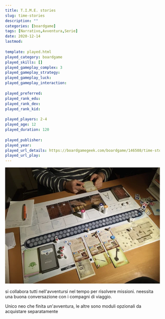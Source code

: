 ```yaml
---
title: T.I.M.E. stories
slug: time-stories
description: ""
categories: [boardgame]
tags: [Narrativo,Avventura,Serie]
date: 2020-12-14
lastmod: 

template: played.html
played_category: boardgame
played_skills: []
played_gameplay_complex: 3
played_gameplay_strategy: 
played_gameplay_luck: 
played_gameplay_interaction: 

played_preferred: 
played_rank_edu: 
played_rank_dev: 
played_rank_kid: 

played_players: 2-4
played_age: 12
played_duration: 120

played_publisher: 
played_year: 
played_url_details: https://boardgamegeek.com/boardgame/146508/time-stories
played_url_play: 
---
```


![](img/time_stories.webp)


si collabora tutti nell'avventursi nel tempo per risolvere missioni. neessita una buona conversazione con i compagni di viaggio.

Unico neo che finita un'avventura, le altre sono moduli opzionali da acquistare separatamente
